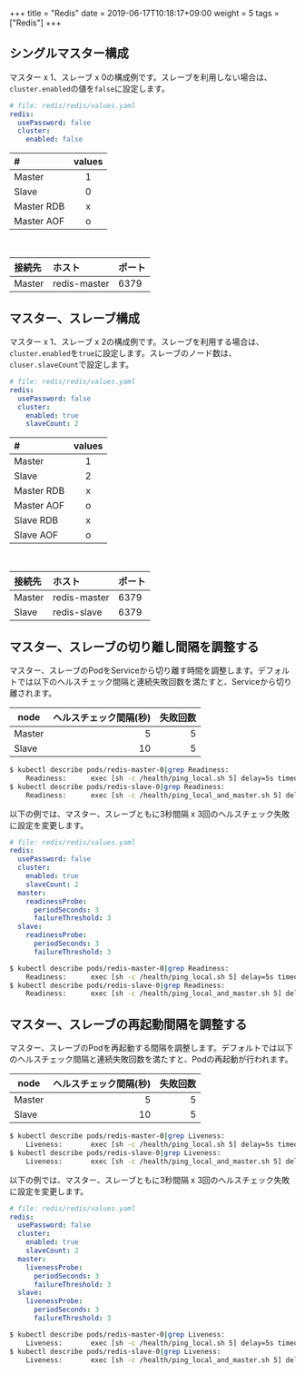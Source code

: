 +++
title = "Redis"
date =  2019-06-17T10:18:17+09:00
weight = 5
tags = ["Redis"]
+++

## シングルマスター構成
マスター x 1、スレーブ x 0の構成例です。スレーブを利用しない場合は、`cluster.enabled`の値を`false`に設定します。
```yaml
# file: redis/redis/values.yaml
redis:
  usePassword: false
  cluster:
    enabled: false
```

| #  |values |
|:----|:----:|
| Master | 1 |
| Slave | 0 |
| Master RDB | x |
| Master AOF | o |
<br>

|接続先|ホスト|ポート|
|:----|:----|----|
|Master|redis-master|6379|

## マスター、スレーブ構成
マスター x 1、スレーブ x 2の構成例です。スレーブを利用する場合は、`cluster.enabled`を`true`に設定します。スレーブのノード数は、`cluser.slaveCount`で設定します。

```yaml
# file: redis/redis/values.yaml
redis:
  usePassword: false
  cluster:
    enabled: true
    slaveCount: 2
```

| #  |values |
|:----|:----:|
| Master | 1 |
| Slave | 2 |
| Master RDB | x |
| Master AOF | o |
| Slave RDB | x |
| Slave AOF | o |
<br>

|接続先|ホスト|ポート|
|:----|:----|----|
|Master|redis-master|6379|
|Slave|redis-slave|6379|

## マスター、スレーブの切り離し間隔を調整する
マスター、スレーブのPodをServiceから切り離す時間を調整します。デフォルトでは以下のヘルスチェック間隔と連続失敗回数を満たすと、Serviceから切り離されます。

|node|ヘルスチェック間隔(秒)|失敗回数|
|----|----:|----:|
|Master|5|5|
|Slave|10|5|

```bash
$ kubectl describe pods/redis-master-0|grep Readiness:
    Readiness:      exec [sh -c /health/ping_local.sh 5] delay=5s timeout=1s period=5s #success=1 #failure=5
$ kubectl describe pods/redis-slave-0|grep Readiness:
    Readiness:      exec [sh -c /health/ping_local_and_master.sh 5] delay=5s timeout=10s period=10s #success=1 #failure=5
```

以下の例では、マスター、スレーブともに3秒間隔 x 3回のヘルスチェック失敗に設定を変更します。

```yaml
# file: redis/redis/values.yaml
redis:
  usePassword: false
  cluster:
    enabled: true
    slaveCount: 2
  master:
    readinessProbe:
      periodSeconds: 3
      failureThreshold: 3
  slave:
    readinessProbe:
      periodSeconds: 3
      failureThreshold: 3
```

```bash
$ kubectl describe pods/redis-master-0|grep Readiness:
    Readiness:      exec [sh -c /health/ping_local.sh 5] delay=5s timeout=1s period=3s #success=1 #failure=3
$ kubectl describe pods/redis-slave-0|grep Readiness:
    Readiness:      exec [sh -c /health/ping_local_and_master.sh 5] delay=5s timeout=10s period=3s #success=1 #failure=3
```

## マスター、スレーブの再起動間隔を調整する
マスター、スレーブのPodを再起動する間隔を調整します。デフォルトでは以下のヘルスチェック間隔と連続失敗回数を満たすと、Podの再起動が行われます。

|node|ヘルスチェック間隔(秒)|失敗回数|
|----|----:|----:|
|Master|5|5|
|Slave|10|5|

```bash
$ kubectl describe pods/redis-master-0|grep Liveness:
    Liveness:       exec [sh -c /health/ping_local.sh 5] delay=5s timeout=5s period=5s #success=1 #failure=5
$ kubectl describe pods/redis-slave-0|grep Liveness:
    Liveness:       exec [sh -c /health/ping_local_and_master.sh 5] delay=30s timeout=5s period=10s #success=1 #failure=5
```

以下の例では、マスター、スレーブともに3秒間隔 x 3回のヘルスチェック失敗に設定を変更します。

```yaml
# file: redis/redis/values.yaml
redis:
  usePassword: false
  cluster:
    enabled: true
    slaveCount: 2
  master:
    livenessProbe:
      periodSeconds: 3
      failureThreshold: 3
  slave:
    livenessProbe:
      periodSeconds: 3
      failureThreshold: 3
```

```bash
$ kubectl describe pods/redis-master-0|grep Liveness:
    Liveness:       exec [sh -c /health/ping_local.sh 5] delay=5s timeout=5s period=3s #success=1 #failure=3
$ kubectl describe pods/redis-slave-0|grep Liveness:
    Liveness:       exec [sh -c /health/ping_local_and_master.sh 5] delay=30s timeout=5s period=3s #success=1 #failure=3
```